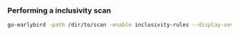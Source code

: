 ### Performing a inclusivity scan

```bash
go-earlybird -path /dir/to/scan -enable inclusivity-rules --display-severity=info
```
